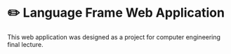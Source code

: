# ✏️ Language Frame Web Application

This web application was designed as a project for computer engineering final lecture. 